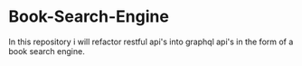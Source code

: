# Book-Search-Engine
In this repository i will refactor restful api's into graphql api's in the form of a book search engine.
